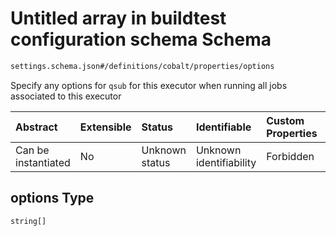 # Untitled array in buildtest configuration schema Schema

```txt
settings.schema.json#/definitions/cobalt/properties/options
```

Specify any options for `qsub` for this executor when running all jobs associated to this executor

| Abstract            | Extensible | Status         | Identifiable            | Custom Properties | Additional Properties | Access Restrictions | Defined In                                                                   |
| :------------------ | :--------- | :------------- | :---------------------- | :---------------- | :-------------------- | :------------------ | :--------------------------------------------------------------------------- |
| Can be instantiated | No         | Unknown status | Unknown identifiability | Forbidden         | Allowed               | none                | [settings.schema.json\*](../out/settings.schema.json "open original schema") |

## options Type

`string[]`
